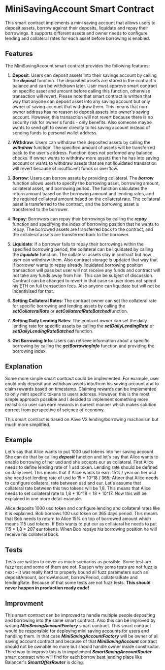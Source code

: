 # MiniSavingAccount Smart Contract
This smart contract implements a mini saving account that allows users to deposit assets, borrow against their deposits, liquidate and repay their borrowings. It supports different assets and owner needs to configure lending and collateral rates for each asset before borrowing is enabled.

## Features

The MiniSavingAccount smart contract provides the following features:

1. **Deposit**: Users can deposit assets into their savings account by calling the ***deposit*** function. The deposited assets are stored in the contract's balance and can be withdrawn later. User must approve smart contract on specific asset and amount before calling this function, otherwise transaction will revert. Please note that smart contract is written that way that anyone can deposit asset into any saving account but only owner of saving account that withdraw them. This means that non owner address has no reason to deposit assets into owner's saving account. However, this transaction will not revert because there is no security risk for owner's funds - only benefits. Also someone maybe wants to send gift to owner directly to his saving account instead of sending funds to personal wallet address.

2. **Withdraw**: Users can withdraw their deposited assets by calling the ***withdraw*** function. The specified amount of assets will be transferred back to the user's address. Function does not perfomed any balance checks. If owner wants to withdraw more assets then he has into saving account or wants to withdraw assets that are not liquidated transaction will revert because of insufficient funds or overflow.

3. **Borrow**: Users can borrow assets by providing collateral. The ***borrow*** function allows users to specify the borrowing asset, borrowing amount, collateral asset, and borrowing period. The function calculates the return amount based on the borrowing amount and lending rates, and the required collateral amount based on the collateral rate. The collateral asset is transferred to the contract, and the borrowing asset is transferred to the borrower. 

4. **Repay**: Borrowers can repay their borrowings by calling the ***repay*** function and specifying the index of borrowing position that he wants to repay. The borrowed assets are transferred back to the contract, and the collateral assets are transferred back to the borrower.

5. **Liquidate**: If a borrower fails to repay their borrowings within the specified borrowing period, the collateral can be liquidated by calling the ***liquidate*** function. The collateral assets stay in contract but now user can withdraw them. Also contract storage is updated that way that if borrower wants to repay already liquidated borrowing position transaction will pass but user will not receive any funds and contract will not take any funds away from him. This can be subject of discussion. Contract can be changed to revert in that case so user does not spend his ETH on full transaction fees. Also anyone can liquidate but will not be incentivised for that.

6. **Setting Collateral Rates**: The contract owner can set the collateral rate for specific borrowing and lending assets by calling the ***setCollateralRate***  or ***setCollateralRateBatched***function.

7. **Setting Daily Lending Rates**: The contract owner can set the daily lending rate for specific assets by calling the ***setDailyLendingRate*** or ***setDailyLendingRateBatched*** function.

8. **Get Borrowing Info**: Users can retrieve information about a specific borrowing by calling the ***getBorrowingInfo*** function and providing the borrowing index.

## Explanation

Some more simple smart contract could be implemented. For example, user could only deposit and withdraw assets into/from his saving account and to claim rewards based on timestamp. Claiming rewards can be implemented to only mint specific tokens to users address. However, this is the most simple approach possible and I decided to implement something more realistic so user can earn rewards in correct manner which makes solution correct from perspective of science of economy.

This smart contract is based on Aave V2 lending/borrowing machanism but much more simplified. 

## Example

Let's say that Alice wants to put 1000 usd tokens into her saving account. She can do that by calling ***deposit*** function and let's say that Alice wants to enable borrowing of her usd and she accepts eur as collateral. First Alice needs to define lending rate of 1 usd token. Lending rate should be defined on daily level. This means that if Alice wants to earn 15% / year on her usd she need set lending rate of usd to 15 * 10^18 / 365; Afteer that Alice needs to configure collateral rate between usd and eur. Let's assume that collateral rate between this two tokens will be 1,8. This means that Alice needs to set collateral rate to 1,8 * 10^18 = 18 * 10^17. Now this will be explained in one more detail example.

Alice deposits 1000 usd token and configure lending and collateral rates like it is explained. Bob borrows 100 usd token on 365 days period. This means that Bob needs to return to Alice 15% on top of borrowed amount which means 115 usd tokens. If Bob wants to put eur as collateral he needs to put 115 * 1,8 = 207 eur tokens. When Bob repays his borrowing position he will receive his collateral back.

## Tests

Tests are written to cover as much scenarios as possible. Some test are fuzz test and some of them are not. Reason why some tests are not fuzz is next - It was really hard to properly bound all fuzz parameters such as depositAmount, borrowAmount, borrowPeriod, collateralRate and lendingRate. Because of that some tests are not fuzz tests. **This should never happen in production ready code!**

## Improvment
This smart contract can be improved to handle multiple people depositing and borrowing into the same smart contract. Also this can be improved by writing ***MiniSavingAccountFactory*** smart contract. This smart contract would be responsible for deploying mini saving accounts for users and handling them. In that case ***MiniSavingAccountFactory*** will be owner of all saving account contract and because of that ***MiniSavingAccount*** contract should not be ownable no more but should handle owner inside constructor. Third way to improve this is to impelement ***SmartSavingAccountRouter*** smart contract who will find for each borrow best lending place like Balancer's ***SmartOfferRouter*** is doing.